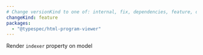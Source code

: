 ```yaml
---
# Change versionKind to one of: internal, fix, dependencies, feature, deprecation, breaking
changeKind: feature
packages:
  - "@typespec/html-program-viewer"
---
```


Render `indexer` property on model
